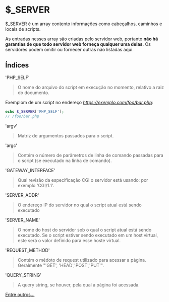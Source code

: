 # $\_SERVER

$\_SERVER é um array contento informações como cabeçalhos, caminhos e locais de scripts.

As entradas nesses array são criadas pelo servidor web, portanto **não há garantias de que todo servidor web forneça qualquer uma delas**. Os servidores podem omitir ou fornecer outras não listadas aqui.

## Índices

'PHP\_SELF'
> O nome do arquivo do script em execução no momento, relativo a raiz do documento.

Exemplom de um script no endereço _https://exemplo.com/foo/bar.php_:
```php
echo $_SERVER['PHP_SELF'];
// /foo/bar.php
```

'argv'
> Matriz de argumentos passados para o script.

'argc'
> Contém o número de parâmetros de linha de comando passadas para o script (se executado na linha de comando).

'GATEWAY\_INTERFACE'
> Qual revisão da especificação CGI o servidor está usando: por exemplo 'CGI/1.1'. 

'SERVER\_ADDR'
> O endereço IP do servidor no qual o script atual está sendo executado

'SERVER\_NAME'
> O nome do host do servidor sob o qual o script atual está sendo executado. Se o script estiver sendo executado em um host virtual, este será o valor definido para esse hoste virtual.

'REQUEST\_METHOD'
> Contém o médoto de request utilizado para acessar a página. Geralmente "'GET', 'HEAD','POST','PUT'".

'QUERY\_STRING'
> A query string, se houver, pela qual a página foi acessada.

[Entre outros...](https://php.net/manual/pt_BR/reserved.variablas.server.php)













